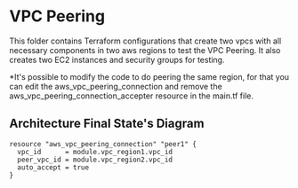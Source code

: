 # VPC Peering 
This folder contains Terraform configurations that create two vpcs with all necessary components in two aws regions to test the VPC Peering.
It also creates two EC2 instances and security groups for testing.

*It's possible to modify the code to do peering the same region, for that you can  edit the aws_vpc_peering_connection and remove the aws_vpc_peering_connection_accepter resource in the main.tf file.


## Architecture Final State's Diagram


```hcl
resource "aws_vpc_peering_connection" "peer1" {
  vpc_id      = module.vpc_region1.vpc_id
  peer_vpc_id = module.vpc_region2.vpc_id
  auto_accept = true
}
```


